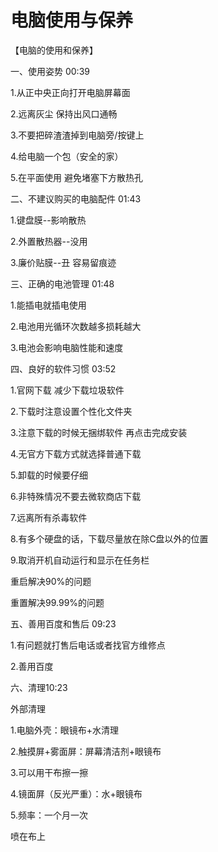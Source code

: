 # 电脑使用与保养

【电脑的使用和保养】

一、使用姿势 00:39

1.从正中央正向打开电脑屏幕面

2.远离灰尘 保持出风口通畅

3.不要把碎渣渣掉到电脑旁/按键上

4.给电脑一个包（安全的家）

5.在平面使用 避免堵塞下方散热孔

二、不建议购买的电脑配件 01:43

1.键盘膜--影响散热

2.外置散热器--没用

3.廉价贴膜--丑 容易留痕迹

三、正确的电池管理 01:48

1.能插电就插电使用

2.电池用光循环次数越多损耗越大

3.电池会影响电脑性能和速度

四、良好的软件习惯 03:52

1.官网下载 减少下载垃圾软件

2.下载时注意设置个性化文件夹

3.注意下载的时候无捆绑软件 再点击完成安装

4.无官方下载方式就选择普通下载

5.卸载的时候要仔细

6.非特殊情况不要去微软商店下载

7.远离所有杀毒软件

8.有多个硬盘的话，下载尽量放在除C盘以外的位置

9.取消开机自动运行和显示在任务栏

重启解决90%的问题

重置解决99.99%的问题

五、善用百度和售后 09:23

1.有问题就打售后电话或者找官方维修点

2.善用百度

六、清理10:23

外部清理

1.电脑外壳：眼镜布+水清理

2.触摸屏+雾面屏：屏幕清洁剂+眼镜布

3.可以用干布擦一擦

4.镜面屏（反光严重）：水+眼镜布

5.频率：一个月一次

喷在布上